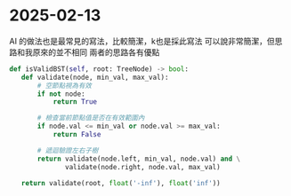 # 2025-02-13
AI 的做法也是最常見的寫法，比較簡潔，k也是採此寫法
可以說非常簡潔，但思路和我原來的並不相同
兩者的思路各有優點

```python
def isValidBST(self, root: TreeNode) -> bool:
   def validate(node, min_val, max_val):
       # 空節點視為有效
       if not node:
           return True

       # 檢查當前節點值是否在有效範圍內
       if node.val <= min_val or node.val >= max_val:
           return False

       # 遞迴驗證左右子樹
       return validate(node.left, min_val, node.val) and \
              validate(node.right, node.val, max_val)

   return validate(root, float('-inf'), float('inf'))
```